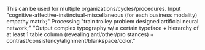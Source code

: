 This can be used for multiple organizations/cycles/procedures. Input "cognitive-affective-instinctual-miscellaneous (for each business modality) empathy matrix;" Processing "train trolley problem designed artificial neural network;" "Output complex typography w/ a certain typeface + hierarchy of at least 1 table column (revealing anti/other/pro stances) + contrast/consistency/alignment/blankspace/color."
